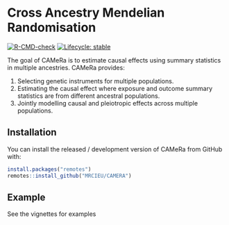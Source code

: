 # Cross Ancestry Mendelian Randomisation

<!-- badges: start -->
[![R-CMD-check](https://github.com/MRCIEU/CAMERA/actions/workflows/R-CMD-check.yaml/badge.svg)](https://github.com/MRCIEU/CAMERA/actions/workflows/R-CMD-check.yaml)
[![Lifecycle: stable](https://img.shields.io/badge/lifecycle-stable-brightgreen.svg)](https://lifecycle.r-lib.org/articles/stages.html#stable)
<!-- badges: end -->

The goal of CAMeRa is to estimate causal effects using summary
statistics in multiple ancestries. CAMeRa provides:

1)  Selecting genetic instruments for multiple populations.
2)  Estimating the causal effect where exposure and outcome summary
    statistics are from different ancestral populations.
3)  Jointly modelling causal and pleiotropic effects across multiple
    populations.

## Installation

You can install the released / development version of CAMeRa from GitHub
with:

``` r
install.packages("remotes")
remotes::install_github("MRCIEU/CAMERA")
```

## Example

See the vignettes for examples

